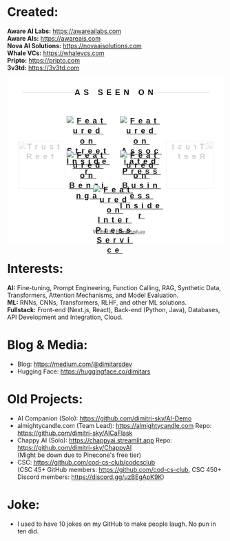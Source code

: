 <h1>Created: </h1>

<b>Aware AI Labs:</b>  https://awareailabs.com <br>
<b>Aware AIs:</b>  https://awareais.com <br>
<b>Nova AI Solutions:</b>  https://novaaisolutions.com <br>
<b>Whale VCs:</b>  https://whalevcs.com <br>
<b>Pripto:</b>  https://pripto.com <br>
<b>3v3td:</b>  https://3v3td.com <br>

<!-- Trust Badge created and verified by https://www.brandpush.co --> <div style="width:100%;margin-top:10px;all:unset;"><style scoped> .brandpush-logo-container-item { height: auto; width: 100%; position: relative; padding: 25px 50px; } .brandpush-vertical-center { height: inherit; display: flex; align-content: center; flex-wrap: wrap; flex-direction: row; justify-content: center; align-content: center; align-items: center; } .brandpush-vertical-center img.brandpush-news-logo{ max-width: 100px; max-height: 66px; min-width: 50px; min-height: 14px; height: auto; width: auto; margin: 7px 10px; overflow: visible; } .brandpush-trust-badge, .brandpush-title, .brandpush-footer{ font-family: sans-serif !important; } .brandpush-title:before, .brandpush-title:after { content: ""; flex: 1 1; border-bottom: 1px solid #d8d8d8; margin: auto; width: 27%; display: block; position: relative; } .brandpush-title:before{ margin-left: 30px; top:12px; width: 25.5%; } .brandpush-title:after{ margin-right: 30px; top: -13px; } @media screen and (min-width: 585px) { .brandpush-logo-container{padding: 0 20px;} } @media screen and (max-width: 584px) { .brandpush-news-logo {max-width:70px !important;} .brandpush-title {font-size: 15px;top: -5px;letter-spacing: 6px;} .brandpush-title:before, .brandpush-title:after{border-bottom:none !important;} .brandpush-leaf{display:none !important;} } @media screen and (max-width: 340px) { .brandpush-title-hr {display:none !important;} .brandpush-title {font-size:14px;padding:0 !important;} .brandpush-footer {font-size:11px !important;margin:20px 0 25px 0 !important;letter-spacing: 2px !important;} .brandpush-news-logo{max-width:50px !important;} } .brandpush-logo-container{ text-align: center; margin: 0 auto 0 auto; display: flex; align-content: center; justify-content: space-between; align-items: center; flex-wrap: nowrap; flex-direction: row; } .brandpush-newslogos { display:inline-block; position:relative; } </style><div id="brandpush-trust-badge" style="position: relative;width:100%;background:#ffffff;border-radius:10px;min-height:180px;margin-left: auto;margin-right: auto;padding-bottom:12px;"><div style="text-align:center;padding:0px 5px 10px 5px;font-size: 18px;font-family: sans-serif;font-weight: 600;letter-spacing: 8px;line-height: 1.3;"><div style="height: 58px;"><span class="brandpush-title" style="z-index: 1; position: relative; padding: 0 20px;margin:0;color:#0e0e0e;">AS SEEN ON</span></div><div class="brandpush-logo-container"><img class="brandpush-leaf" alt="Trust Reef" style="position:absolute;height: 110px;left: 25px;margin:0;padding:0;z-index: 0;opacity: 0.2;" src="https://www.brandpush.co/cdn-cgi/imagedelivery/gKm6BYVdHCj_SVQET_Msrw/3fb10293-8878-4ce5-5496-cef376fe9300/public"><img class="brandpush-leaf" alt="Trust Reef" style="position:absolute;height: 110px;right: 25px;margin:0;padding:0;z-index: 0;opacity: 0.2;-webkit-transform: scaleX(-1);transform: scaleX(-1);" src="https://www.brandpush.co/cdn-cgi/imagedelivery/gKm6BYVdHCj_SVQET_Msrw/3fb10293-8878-4ce5-5496-cef376fe9300/public"><div class="brandpush-logo-container-item"><div class="brandpush-vertical-center"><a href="https://www.streetinsider.com/The+Financial+Capital/Aware+AI+Labs+led+by+Dimitri+Stojanovski+reaches+Self-Improving+AI+Research+Milestone%2C+Seeks+Talent/24927278.html" target="_Blank" class="brandpush-newslogos"><img alt="Featured on Street Insider" class="brandpush-news-logo" style="margin-right: 14px;" src="https://www.brandpush.co/cdn-cgi/imagedelivery/gKm6BYVdHCj_SVQET_Msrw/a19f9a6e-32d1-4386-6cff-29d3705e4400/public"></a><a href="https://apnews.com/press-release/marketersmedia/aware-ai-labs-led-by-dimitri-stojanovski-reaches-self-improving-ai-research-milestone-seeks-talent-24c46c024f404e5d3713636d6073e23c" target="_Blank" class="brandpush-newslogos"><img alt="Featured on Associated Press" class="brandpush-news-logo" style="margin-right: 14px;" src="https://www.brandpush.co/cdn-cgi/imagedelivery/gKm6BYVdHCj_SVQET_Msrw/882fcdbd-c12d-4730-abbb-e3e6c2951d00/public"></a><a href="https://www.benzinga.com/pressreleases/25/06/45896914/aware-ai-labs-led-by-dimitri-stojanovski-reaches-self-improving-ai-research-milestone-seeks-talent" target="_Blank" class="brandpush-newslogos"><img alt="Featured on Benzinga" class="brandpush-news-logo" style="margin-right: 14px;" src="https://www.brandpush.co/cdn-cgi/imagedelivery/gKm6BYVdHCj_SVQET_Msrw/ec881fff-1d06-43da-18e1-4460b8922c00/public"></a><a href="https://markets.businessinsider.com/news/stocks/aware-ai-labs-led-by-dimitri-stojanovski-reaches-self-improving-ai-research-milestone-seeks-talent-1034815805" target="_Blank" class="brandpush-newslogos"><img alt="Featured on Business Insider" class="brandpush-news-logo" style="margin-right: 14px;" src="https://www.brandpush.co/cdn-cgi/imagedelivery/gKm6BYVdHCj_SVQET_Msrw/ea272993-a87c-4e0e-48bd-6ca4d5b1ea00/public"></a><a href="https://ipsnews.net/business/2025/06/12/aware-ai-labs-led-by-dimitri-stojanovski-reaches-self-improving-ai-research-milestone-seeks-talent/" target="_Blank" class="brandpush-newslogos"><img alt="Featured on Inter Press Service" class="brandpush-news-logo" style="margin-right: 14px;" src="https://www.brandpush.co/cdn-cgi/imagedelivery/gKm6BYVdHCj_SVQET_Msrw/59dc7c21-d0f5-4e74-336b-5094a1dad600/public"></a></div></div></div><div style="margin-top:0px;font-family: sans-serif !important;"><div style="color:#717171;font-size:10px;letter-spacing:0;height: 15px;margin: 3px 0 0 0;display: flex;justify-content: center;align-content: center;align-items: center;"><img style="width:12px;margin:0 3px 0 0;" src="https://www.brandpush.co/cdn-cgi/imagedelivery/gKm6BYVdHCj_SVQET_Msrw/5e5b9b47-6288-4640-2b2a-cd2459605c00/public"><span style="font-family: sans-serif !important;">Verified by <a style="color:#717171;" href="https://www.brandpush.co?utm_source=Client+Referral&utm_medium=Trust+Badge&utm_campaign=Trust+Badge&utm_content=1749508841264" target="_Blank">BrandPush.co</a></span></div></div></div></div></div><!-- End of BrandPush Trust Badge -->

<h1>Interests: </h1>

<b>AI:</b> Fine-tuning, Prompt Engineering, Function Calling, RAG, Synthetic Data, Transformers, Attention Mechanisms, and Model Evaluation. <br>
<b>ML:</b> RNNs, CNNs, Transformers, RLHF, and other ML solutions. <br>
<b>Fullstack:</b> Front-end (Next.js, React), Back-end (Python, Java), Databases, API Development and Integration, Cloud. <br>

<h1> Blog & Media: </h1>

- Blog: https://medium.com/@dimitarsdev
- Hugging Face: https://huggingface.co/dimitars

<h1> Old Projects: </h1>

- AI Companion (Solo): https://github.com/dimitri-sky/AI-Demo <br>
- almightycandle.com (Team Lead): https://almightycandle.com Repo: https://github.com/dimitri-sky/AlCaFlask <br>
- Chappy AI (Solo): https://chappyai.streamlit.app Repo: https://github.com/dimitri-sky/ChappyAI <br>
(Might be down due to Pinecone's free tier)
- CSC: https://github.com/cod-cs-club/codcsclub <br>
(CSC 45+ GitHub members: https://github.com/cod-cs-club, CSC 450+ Discord members: https://discord.gg/uzBEgApK9K)

<h1> Joke: </h1>

- I used to have 10 jokes on my GitHub to make people laugh. No pun in ten did.
